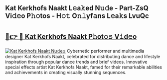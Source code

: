 ## Kat Kerkhofs Naakt L𝚎a𝚔ed N𝚞𝚍e - Part-ZsQ Vi𝚍𝚎o P𝚑𝚘tos - H𝚘𝚝 O𝚗𝚕yf𝚊ns L𝚎a𝚔s LvuQc

# <h2><a href="http://kf7nvwu.oniu.top/?m=Kat+Kerkhofs+Naakt">🔗👉 🔴 Kat Kerkhofs Naakt P𝚑ot𝚘𝚜 V𝚒d𝚎o</a></h2>

[![Kat Kerkhofs Naakt Nu𝚍e𝚜](https://i.imgur.com/0qMVB7G.gif)](http://kf7nvwu.oniu.top/?m=Kat+Kerkhofs+Naakt)
Cybernetic performer and multimedia designer Kat Kerkhofs Naakt, celebrated for distributing dance and lifestyle inspiration through popular dance trends and brief videos. Innovative special effects artist Kat Kerkhofs Naakt, famed for their remarkable abilities and achievements in creating visually stunning sequences.  
